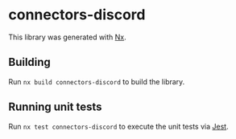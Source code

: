# connectors-discord

This library was generated with [Nx](https://nx.dev).

## Building

Run `nx build connectors-discord` to build the library.

## Running unit tests

Run `nx test connectors-discord` to execute the unit tests via [Jest](https://jestjs.io).
